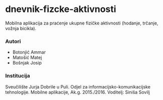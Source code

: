 # dnevnik-fizcke-aktivnosti
Mobilna aplikacija za praćenje ukupne fizičke aktivnosti (hodanje, trčanje, vožnja bicikla).

### Autori
- Botonjić	Ammar
- Matošić	Matej
- Bošnjak	Josip

### Institucija
Sveučilište Jurja Dobrile u Puli.
Odjel za informacijsko-komunikacijske tehnologije.
Mobilne aplikacije, Ak.g. 2015./2016.
Voditelj: Siniša Sovilj


